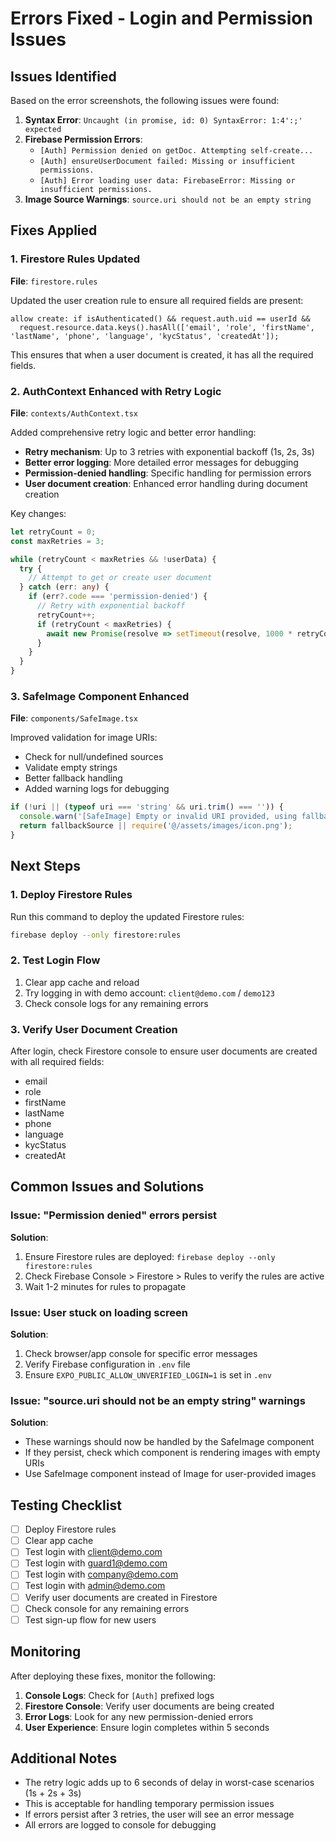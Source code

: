 # Errors Fixed - Login and Permission Issues

## Issues Identified

Based on the error screenshots, the following issues were found:

1. **Syntax Error**: `Uncaught (in promise, id: 0) SyntaxError: 1:4':;' expected`
2. **Firebase Permission Errors**: 
   - `[Auth] Permission denied on getDoc. Attempting self-create...`
   - `[Auth] ensureUserDocument failed: Missing or insufficient permissions.`
   - `[Auth] Error loading user data: FirebaseError: Missing or insufficient permissions.`
3. **Image Source Warnings**: `source.uri should not be an empty string`

## Fixes Applied

### 1. Firestore Rules Updated

**File**: `firestore.rules`

Updated the user creation rule to ensure all required fields are present:

```firestore
allow create: if isAuthenticated() && request.auth.uid == userId && 
  request.resource.data.keys().hasAll(['email', 'role', 'firstName', 'lastName', 'phone', 'language', 'kycStatus', 'createdAt']);
```

This ensures that when a user document is created, it has all the required fields.

### 2. AuthContext Enhanced with Retry Logic

**File**: `contexts/AuthContext.tsx`

Added comprehensive retry logic and better error handling:

- **Retry mechanism**: Up to 3 retries with exponential backoff (1s, 2s, 3s)
- **Better error logging**: More detailed error messages for debugging
- **Permission-denied handling**: Specific handling for permission errors
- **User document creation**: Enhanced error handling during document creation

Key changes:
```typescript
let retryCount = 0;
const maxRetries = 3;

while (retryCount < maxRetries && !userData) {
  try {
    // Attempt to get or create user document
  } catch (err: any) {
    if (err?.code === 'permission-denied') {
      // Retry with exponential backoff
      retryCount++;
      if (retryCount < maxRetries) {
        await new Promise(resolve => setTimeout(resolve, 1000 * retryCount));
      }
    }
  }
}
```

### 3. SafeImage Component Enhanced

**File**: `components/SafeImage.tsx`

Improved validation for image URIs:

- Check for null/undefined sources
- Validate empty strings
- Better fallback handling
- Added warning logs for debugging

```typescript
if (!uri || (typeof uri === 'string' && uri.trim() === '')) {
  console.warn('[SafeImage] Empty or invalid URI provided, using fallback');
  return fallbackSource || require('@/assets/images/icon.png');
}
```

## Next Steps

### 1. Deploy Firestore Rules

Run this command to deploy the updated Firestore rules:

```bash
firebase deploy --only firestore:rules
```

### 2. Test Login Flow

1. Clear app cache and reload
2. Try logging in with demo account: `client@demo.com` / `demo123`
3. Check console logs for any remaining errors

### 3. Verify User Document Creation

After login, check Firestore console to ensure user documents are created with all required fields:
- email
- role
- firstName
- lastName
- phone
- language
- kycStatus
- createdAt

## Common Issues and Solutions

### Issue: "Permission denied" errors persist

**Solution**: 
1. Ensure Firestore rules are deployed: `firebase deploy --only firestore:rules`
2. Check Firebase Console > Firestore > Rules to verify the rules are active
3. Wait 1-2 minutes for rules to propagate

### Issue: User stuck on loading screen

**Solution**:
1. Check browser/app console for specific error messages
2. Verify Firebase configuration in `.env` file
3. Ensure `EXPO_PUBLIC_ALLOW_UNVERIFIED_LOGIN=1` is set in `.env`

### Issue: "source.uri should not be an empty string" warnings

**Solution**:
- These warnings should now be handled by the SafeImage component
- If they persist, check which component is rendering images with empty URIs
- Use SafeImage component instead of Image for user-provided images

## Testing Checklist

- [ ] Deploy Firestore rules
- [ ] Clear app cache
- [ ] Test login with client@demo.com
- [ ] Test login with guard1@demo.com
- [ ] Test login with company@demo.com
- [ ] Test login with admin@demo.com
- [ ] Verify user documents are created in Firestore
- [ ] Check console for any remaining errors
- [ ] Test sign-up flow for new users

## Monitoring

After deploying these fixes, monitor the following:

1. **Console Logs**: Check for `[Auth]` prefixed logs
2. **Firestore Console**: Verify user documents are being created
3. **Error Logs**: Look for any new permission-denied errors
4. **User Experience**: Ensure login completes within 5 seconds

## Additional Notes

- The retry logic adds up to 6 seconds of delay in worst-case scenarios (1s + 2s + 3s)
- This is acceptable for handling temporary permission issues
- If errors persist after 3 retries, the user will see an error message
- All errors are logged to console for debugging
